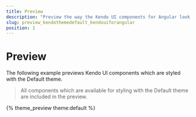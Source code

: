 ```yaml
---
title: Preview
description: "Preview the way the Kendo UI components for Angular look like when styled with the Kendo UI Default theme for Angular."
slug: preview_kendothemedefault_kendouiforangular
position: 1
---
```


# Preview

The following example previews Kendo UI components which are styled with the Default theme.

> All components which are available for styling with the Default theme are included in the preview.

{% theme_preview theme:default %}
<script async src="{% asset_path theme-preview.js %}"></script>
